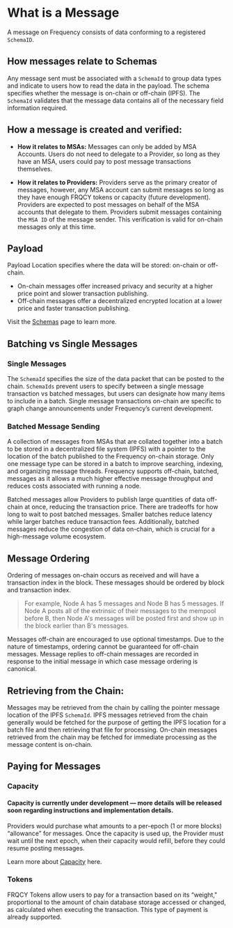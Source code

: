 # What is a Message

A message on Frequency consists of data conforming to a registered `SchemaID`.

## How messages relate to Schemas
Any message sent must be associated with a `SchemaId` to group data types and indicate to users how to read the data in the payload. The schema specifies whether the message is on-chain or off-chain (IPFS). The `SchemaId` validates that the message data contains all of the necessary field information required.

## How a message is created and verified:
* **How it relates to MSAs:**
Messages can only be added by MSA Accounts. Users do not need to delegate to a Provider, so long as they have an MSA, users could pay to post message transactions themselves.

* **How it relates to Providers:**
Providers serve as the primary creator of messages, however, any MSA account can submit messages so long as they have enough FRQCY tokens or capacity (future development). Providers are expected to post messages on behalf of the MSA accounts that delegate to them. Providers submit messages containing the `MSA ID` of the message sender. This verification is valid for on-chain messages only at this time.

## Payload
Payload Location specifies where the data will be stored: on-chain or off-chain.

* On-chain messages offer increased privacy and security at a higher price point and slower transaction publishing.
* Off-chain messages offer a decentralized encrypted location at a lower price and faster transaction publishing.

Visit the [Schemas](./Schemas.md) page to learn more.

## Batching vs Single Messages

### Single Messages

The `SchemaId` specifies the size of the data packet that can be posted to the chain. `SchemaIds` prevent users to specify between a single message transaction vs batched messages, but users can designate how many items to include in a batch. Single message transactions on-chain are specific to graph change announcements under Frequency’s current development.

### Batched Message Sending

A collection of messages from MSAs that are collated together into a batch to be stored in a decentralized file system (IPFS) with a pointer to the location of the batch published to the Frequency on-chain storage. Only one message type can be stored in a batch to improve searching, indexing, and organizing message threads. Frequency supports off-chain, batched, messages as it allows a much higher effective message throughput and reduces costs associated with running a node.

Batched messages allow Providers to publish large quantities of data off-chain at once, reducing the transaction price. There are tradeoffs for how long to wait to post batched messages. Smaller batches reduce latency while larger batches reduce transaction fees. Additionally, batched messages reduce the congestion of data on-chain, which is crucial for a high-message volume ecosystem.

## Message Ordering

Ordering of messages on-chain occurs as received and will have a transaction index in the block. These messages should be ordered by block and transaction index.

> For example, Node A has 5 messages and Node B has 5 messages. If Node A posts all of the extrinsic of their messages to the mempool before B, then Node A's messages will be posted first and show up in the block earlier than B's messages.

Messages off-chain are encouraged to use optional timestamps. Due to the nature of timestamps, ordering cannot be guaranteed for off-chain messages. Message replies to off-chain messages are recorded in response to the initial message in which case message ordering is canonical.

## Retrieving from the Chain:
Messages may be retrieved from the chain by calling the pointer message location of the IPFS `SchemaId`. IPFS messages retrieved from the chain generally would be fetched for the purpose of getting the IPFS location for a batch file and then retrieving that file for processing. On-chain messages retrieved from the chain may be fetched for immediate processing as the message content is on-chain.

## Paying for Messages

### Capacity
#### Capacity is currently under development — more details will be released soon regarding instructions and implementation details.

Providers would purchase what amounts to a per-epoch (1 or more blocks) “allowance” for messages. Once the capacity is used up, the Provider must wait until the next epoch, when their capacity would refill, before they could resume posting messages.

Learn more about [Capacity](../Tokenomics/Capacity.md) here.

### Tokens
FRQCY Tokens allow users to pay for a transaction based on its “weight," proportional to the amount of chain database storage accessed or changed, as calculated when executing the transaction. This type of payment is already supported.

